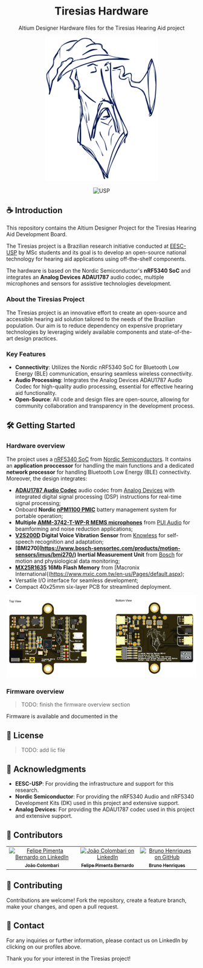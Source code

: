 <div align="center">
  <h1>Tiresias Hardware</h1>
   <p>Altium Designer Hardware files for the Tiresias Hearing Aid project </p>
</div>

<p align="center">
  <img src="tiresias_silk.png" width="300px">
</p>

<div align="center">
  <img src="https://img.shields.io/badge/research-EESC_USP-blue?style=for-the-badge" alt="USP">
</div>

## ☕️ Introduction

This repository contains the Altium Designer Project for the Tiresias Hearing Aid Development Board. 

The Tiresias project is a Brazilian research initiative conducted at [EESC-USP](https://www.eesc.usp.br/) by MSc students and its goal is to develop an open-source national technology for hearing aid applications using off-the-shelf components.

The hardware is based on the Nordic Semiconductor's **nRF5340 SoC** and integrates an **Analog Devices ADAU1787** audio codec, multiple microphones and sensors for assistive technologies development.

### About the Tiresias Project

The Tiresias project is an innovative effort to create an open-source and accessible hearing aid solution tailored to the needs of the Brazilian population. Our aim is to reduce dependency on expensive proprietary technologies by leveraging widely available components and state-of-the-art design practices.

### Key Features

- **Connectivity**: Utilizes the Nordic nRF5340 SoC for Bluetooth Low Energy (BLE) communication, ensuring seamless wireless connectivity.
- **Audio Processing**: Integrates the Analog Devices ADAU1787 Audio Codec for high-quality audio processing, essential for effective hearing aid functionality.
- **Open-Source**: All code and design files are open-source, allowing for community collaboration and transparency in the development process.

## 🛠️ Getting Started

### Hardware overview

The project uses a [nRF5340 SoC](https://www.nordicsemi.com/Products/nRF5340) from [Nordic Semiconductors](https://www.nordicsemi.com). It contains an **application proccessor** for handling the main functions and a dedicated **network processor** for handling Bluetooth Low Energy (BLE) connectivity. Moreover, the design integrates:

- **[ADAU1787 Audio Codec](https://www.analog.com/en/products/adau1787.html)**  audio codec from [Analog Devices](https://www.analog.com/en/index.html) with integrated digital signal processing (DSP) instructions for real-time signal processing;
- Onboard **Nordic [nPM1100 PMIC](https://www.nordicsemi.com/Products/nPM1100)** battery management system for portable operation;
-  **Multiple [AMM-3742-T-WP-R MEMS microphones](https://puiaudio.com/product/microphones/amm-3742-t-wp-r)** from [PUI Audio](https://puiaudio.com/) for beamforming and noise reduction applications;
-  **[V2S200D](https://www.mouser.com/datasheet/2/218/v2s200d_user_guide-3179748.pdf) Digital Voice Vibration Sensor** from [Knowless](https://www.knowles.com/) for self-speech recognition and adaptation; 
-  **[BMI270[(https://www.bosch-sensortec.com/products/motion-sensors/imus/bmi270/) Inertial Measurement Unit** from [Bosch](https://www.bosch-sensortec.com/) for motion and physiological data monitoring;
-  **[MX25R1635](https://www.mxic.com.tw/zh-tw/flash-memory-solutions/automotive/Pages/spec.aspx?p=MX25R1635F&m=Automotive&n=PM2744) 16Mb Flash Memory** from [Macronix International{(https://www.mxic.com.tw/en-us/Pages/default.aspx);
- Versatile I/O interface for seamless development;
- Compact 40x25mm six-layer PCB for streamlined deployment.

<p align="center">
  <img src="tiresias_render.PNG" width="1000px">
</p>

### Firmware overview

> TODO: finish the firmware overview section

Firmware is available and documented in the 

## 📝 License

> TODO: add lic file

## 📮 Acknowledgments

- **EESC-USP**: For providing the infrastructure and support for this research.
- **Nordic Semiconductor**: For providing the nRF5340 Audio and nRF5340 Development Kits (DK) used in this project and extensive support.
- **Analog Devices**: For providing the ADAU1787 codec used in this project and extensive support.

## 👥 Contributors

<table>
  <tr>
    <td align="center">
      <a href="https://www.linkedin.com/in/joaocolombari/">
        <img src="https://avatars.githubusercontent.com/u/105496210?v=4" width="100px;" alt="Felipe Pimenta Bernardo on LinkedIn"/><br>
        <sub>
          <b>João Colombari</b>
        </sub>
      </a>
    </td>
    <td align="center">
      <a href="https://www.linkedin.com/in/felipepimentab/">
        <img src="https://avatars.githubusercontent.com/u/80967474?v=4" width="100px;" alt="João Colombari on LinkedIn"/><br>
        <sub>
          <b>Felipe Pimenta Bernardo</b>
        </sub>
      </a>
    </td>
    <td align="center">
      <a href="https://github.com/brunochenriques">
        <img src="https://avatars.githubusercontent.com/u/182001139?v=4" width="100px;" alt="Bruno Henriques on GitHub"/><br>
        <sub>
          <b>Bruno Henriques</b>
        </sub>
      </a>
    </td>
  </tr>
</table>


## 🤝 Contributing

Contributions are welcome! Fork the repository, create a feature branch, make your changes, and open a pull request.

## 📩 Contact

For any inquiries or further information, please contact us on LinkedIn by clicking on our profiles above.

Thank you for your interest in the Tiresias project!

